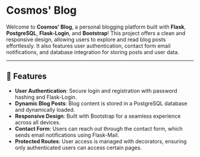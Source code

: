 # Cosmos' Blog

Welcome to **Cosmos' Blog**, a personal blogging platform built with **Flask**, **PostgreSQL**, **Flask-Login**, and **Bootstrap**! This project offers a clean and responsive design, allowing users to explore and read blog posts effortlessly. It also features user authentication, contact form email notifications, and database integration for storing posts and user data.

---

## 🌟 Features
- **User Authentication**: Secure login and registration with password hashing and Flask-Login.
- **Dynamic Blog Posts**: Blog content is stored in a PostgreSQL database and dynamically loaded.
- **Responsive Design**: Built with Bootstrap for a seamless experience across all devices.
- **Contact Form**: Users can reach out through the contact form, which sends email notifications using Flask-Mail.
- **Protected Routes**: User access is managed with decorators, ensuring only authenticated users can access certain pages.
